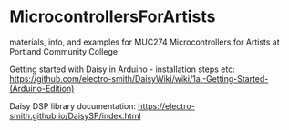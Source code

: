 # MicrocontrollersForArtists
materials, info, and examples for MUC274 Microcontrollers for Artists at Portland Community College

Getting started with Daisy in Arduino - installation steps etc:
https://github.com/electro-smith/DaisyWiki/wiki/1a.-Getting-Started-(Arduino-Edition)

Daisy DSP library documentation:
https://electro-smith.github.io/DaisySP/index.html
